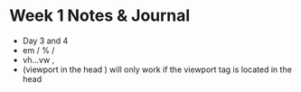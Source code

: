 # __Week 1 Notes & Journal__

- Day 3 and 4
 - em / % /
 - vh...vw ,
  - (viewport in the head ) will only work if the viewport tag is located in the head
